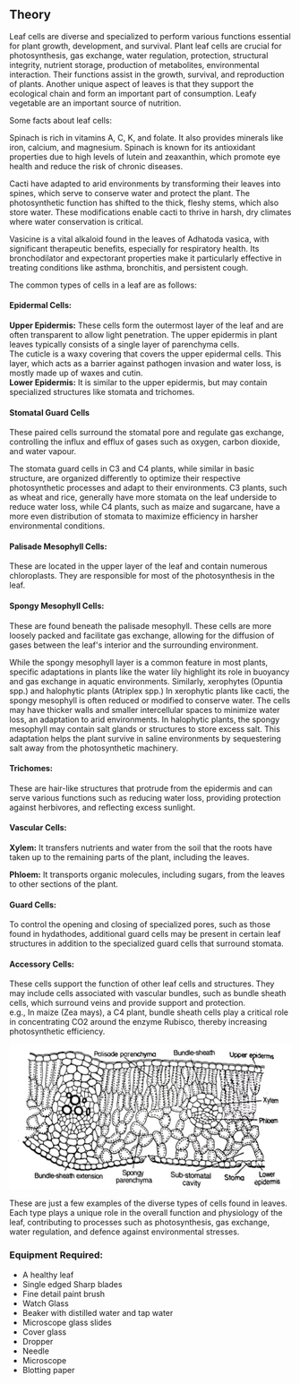 ## Theory

Leaf cells are diverse and specialized to perform various functions essential for plant growth, development, and survival. Plant leaf cells are crucial for photosynthesis, gas exchange, water regulation, protection, structural integrity, nutrient storage, production of metabolites, environmental interaction. Their functions assist in the growth, survival, and reproduction of plants. Another unique aspect of leaves is that they support the ecological chain and form an important part of consumption. Leafy vegetable are an important source of nutrition.

Some facts about leaf cells:

Spinach is rich in vitamins A, C, K, and folate. It also provides minerals like iron, calcium, and magnesium. Spinach is known for its antioxidant properties due to high levels of lutein and zeaxanthin, which promote eye health and reduce the risk of chronic diseases.

Cacti have adapted to arid environments by transforming their leaves into spines, which serve to conserve water and protect the plant. The photosynthetic function has shifted to the thick, fleshy stems, which also store water. These modifications enable cacti to thrive in harsh, dry climates where water conservation is critical.

Vasicine is a vital alkaloid found in the leaves of Adhatoda vasica, with significant therapeutic benefits, especially for respiratory health. Its bronchodilator and expectorant properties make it particularly effective in treating conditions like asthma, bronchitis, and persistent cough.

The common types of cells in a leaf are as follows:

#### Epidermal Cells:

**Upper Epidermis:** These cells form the outermost layer of the leaf and are often transparent to allow light penetration. The upper epidermis in plant leaves typically consists of a single layer of parenchyma cells.  
The cuticle is a waxy covering that covers the upper epidermal cells. This layer, which acts as a barrier against pathogen invasion and water loss, is mostly made up of waxes and cutin.  
**Lower Epidermis:** It is similar to the upper epidermis, but may contain specialized structures like stomata and trichomes.

#### Stomatal Guard Cells
These paired cells surround the stomatal pore and regulate gas exchange, controlling the influx and efflux of gases such as oxygen, carbon dioxide, and water vapour.

The stomata guard cells in C3 and C4 plants, while similar in basic structure, are organized differently to optimize their respective photosynthetic processes and adapt to their environments. C3 plants, such as wheat and rice, generally have more stomata on the leaf underside to reduce water loss, while C4 plants, such as maize and sugarcane, have a more even distribution of stomata to maximize efficiency in harsher environmental conditions.

#### Palisade Mesophyll Cells:
These are located in the upper layer of the leaf and contain numerous chloroplasts. They are responsible for most of the photosynthesis in the leaf.  

#### Spongy Mesophyll Cells:
These are found beneath the palisade mesophyll. These cells are more loosely packed and facilitate gas exchange, allowing for the diffusion of gases between the leaf's interior and the surrounding environment.

While the spongy mesophyll layer is a common feature in most plants, specific adaptations in plants like the water lily highlight its role in buoyancy and gas exchange in aquatic environments. Similarly, xerophytes (Opuntia spp.) and halophytic plants (Atriplex spp.) In xerophytic plants like cacti, the spongy mesophyll is often reduced or modified to conserve water. The cells may have thicker walls and smaller intercellular spaces to minimize water loss, an adaptation to arid environments. In halophytic plants, the spongy mesophyll may contain salt glands or structures to store excess salt. This adaptation helps the plant survive in saline environments by sequestering salt away from the photosynthetic machinery.


#### Trichomes:
These are hair-like structures that protrude from the epidermis and can serve various functions such as reducing water loss, providing protection against herbivores, and reflecting excess sunlight.

#### Vascular Cells: 
**Xylem:** It transfers nutrients and water from the soil that the roots have taken up to the remaining parts of the plant, including the leaves.  

**Phloem:** It transports organic molecules, including sugars, from the leaves to other sections of the plant.  

#### Guard Cells: 
To control the opening and closing of specialized pores, such as those found in hydathodes, additional guard cells may be present in certain leaf structures in addition to the specialized guard cells that surround stomata.  

#### Accessory Cells:  
These cells support the function of other leaf cells and structures. They may include cells associated with vascular bundles, such as bundle sheath cells, which surround veins and provide support and protection.  
e.g., In maize (Zea mays), a C4 plant, bundle sheath cells play a critical role in concentrating CO2 around the enzyme Rubisco, thereby increasing photosynthetic efficiency.

 <div align="center">
<img src="images/leaf.jpg" class="img-fluid">
</div>

These are just a few examples of the diverse types of cells found in leaves. Each type plays a unique role in the overall function and physiology of the leaf, contributing to processes such as photosynthesis, gas exchange, water regulation, and defence against environmental stresses.

### Equipment Required:
- A healthy leaf
- Single edged Sharp  blades
- Fine detail paint brush
- Watch Glass
- Beaker with distilled water and tap water
- Microscope glass slides
- Cover glass
- Dropper
- Needle
- Microscope
- Blotting paper
